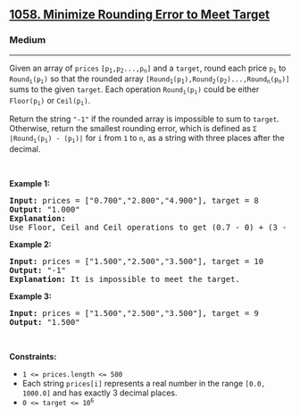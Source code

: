 <h2><a href="https://leetcode.com/problems/minimize-rounding-error-to-meet-target/">1058. Minimize Rounding Error to Meet Target</a></h2><h3>Medium</h3><hr><div><p>Given an array of <code>prices</code> <code>[p<sub>1</sub>,p<sub>2</sub>...,p<sub>n</sub>]</code> and a <code>target</code>, round each price <code>p<sub>i</sub></code> to <code>Round<sub>i</sub>(p<sub>i</sub>)</code> so that the rounded array <code>[Round<sub>1</sub>(p<sub>1</sub>),Round<sub>2</sub>(p<sub>2</sub>)...,Round<sub>n</sub>(p<sub>n</sub>)]</code> sums to the given <code>target</code>. Each operation <code>Round<sub>i</sub>(p<sub>i</sub>)</code> could be either <code>Floor(p<sub>i</sub>)</code> or <code>Ceil(p<sub>i</sub>)</code>.</p>

<p>Return the string <code>"-1"</code> if the rounded array is impossible to sum to <code>target</code>. Otherwise, return the smallest rounding error, which is defined as <code>Σ |Round<sub>i</sub>(p<sub>i</sub>) - (p<sub>i</sub>)|</code> for <italic><code>i</code></italic> from <code>1</code> to <italic><code>n</code></italic>, as a string with three places after the decimal.</p>

<p>&nbsp;</p>
<p><strong>Example 1:</strong></p>

<pre><strong>Input:</strong> prices = ["0.700","2.800","4.900"], target = 8
<strong>Output:</strong> "1.000"
<strong>Explanation:</strong>
Use Floor, Ceil and Ceil operations to get (0.7 - 0) + (3 - 2.8) + (5 - 4.9) = 0.7 + 0.2 + 0.1 = 1.0 .
</pre>

<p><strong>Example 2:</strong></p>

<pre><strong>Input:</strong> prices = ["1.500","2.500","3.500"], target = 10
<strong>Output:</strong> "-1"
<strong>Explanation:</strong> It is impossible to meet the target.
</pre>

<p><strong>Example 3:</strong></p>

<pre><strong>Input:</strong> prices = ["1.500","2.500","3.500"], target = 9
<strong>Output:</strong> "1.500"
</pre>

<p>&nbsp;</p>
<p><strong>Constraints:</strong></p>

<ul>
	<li><code>1 &lt;= prices.length &lt;= 500</code></li>
	<li>Each string&nbsp;<code>prices[i]</code> represents a real number in the range <code>[0.0, 1000.0]</code> and has exactly 3 decimal places.</li>
	<li><code>0 &lt;= target &lt;= 10<sup>6</sup></code></li>
</ul>
</div>